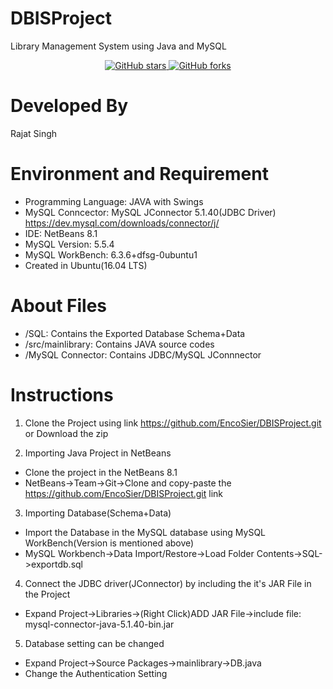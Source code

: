 # DBISProject
Library Management System using Java and MySQL
<p align="center">
  <a href="https://github.com/bikashtudu/DBISProject/stargazers">
    <img alt="GitHub stars" src="https://img.shields.io/github/stars/bikashtudu/DBISProject.svg">
  </a>
  <a href="https://github.com/bikashtudu/DBISProject/network">
    <img alt="GitHub forks" src="https://img.shields.io/github/forks/bikashtudu/DBISProject.svg">
  </a>
</p>
 

# Developed By
Rajat Singh

# Environment and Requirement
- Programming Language: JAVA with  Swings
- MySQL Conncector: MySQL JConnector 5.1.40(JDBC Driver)
  https://dev.mysql.com/downloads/connector/j/
- IDE: NetBeans 8.1
- MySQL Version: 5.5.4
- MySQL WorkBench: 6.3.6+dfsg-0ubuntu1
- Created in Ubuntu(16.04 LTS)

# About Files
-  /SQL: Contains the Exported Database Schema+Data
- /src/mainlibrary: Contains JAVA source codes
- /MySQL Connector: Contains JDBC/MySQL JConnnector

# Instructions
1) Clone the Project using link https://github.com/EncoSier/DBISProject.git or Download the zip

2) Importing Java Project in NetBeans
- Clone the project in the NetBeans 8.1
- NetBeans->Team->Git->Clone and copy-paste the https://github.com/EncoSier/DBISProject.git link

3) Importing Database(Schema+Data)
- Import the Database in the MySQL database using MySQL WorkBench(Version is mentioned above)
- MySQL Workbench->Data Import/Restore->Load Folder Contents->SQL->exportdb.sql

4) Connect the JDBC driver(JConnector) by including the it's JAR File in the Project
- Expand Project->Libraries->(Right Click)ADD JAR File->include file: mysql-connector-java-5.1.40-bin.jar

5) Database setting can be changed
- Expand Project->Source Packages->mainlibrary->DB.java
- Change the Authentication Setting

